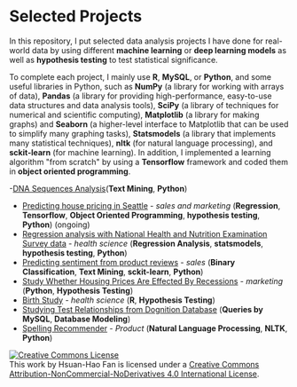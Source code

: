 # Selected Projects

In this repository, I put selected data analysis projects I have done for real-world data by using different **machine learning** or **deep learning models** as well as **hypothesis testing** to test statistical significance. 

To complete each project, I mainly use **R**, **MySQL**, or **Python**, and some useful libraries in Python, such as **NumPy** (a library for working with arrays of data), **Pandas** (a library for providing high-performance, easy-to-use data structures and data analysis tools), **SciPy** (a library of techniques for numerical and scientific computing), **Matplotlib** (a library for making graphs) and **Seaborn** (a higher-level interface to Matplotlib that can be used to simplify many graphing tasks), **Statsmodels** (a library that implements many statistical techniques), **nltk** (for natural language processing), and **sckit-learn** (for machine learning). In addition, I implemented a learning algorithm "from scratch" by using a **Tensorflow** framework and coded them in **object oriented programming**.

-[DNA Sequences Analysis]()(**Text Mining**, **Python**)

- [Predicting house pricing in Seattle](https://github.com/hsuanhao/Projects/tree/master/Predicting%20house%20pricing%20in%20Seattle) - *sales and marketing* (**Regression**, **Tensorflow**, **Object Oriented Programming**, **hypothesis testing**, **Python**) (ongoing)
- [Regression analysis with National Health and Nutrition Examination Survey data](https://github.com/hsuanhao/Projects/tree/master/Regression_analysis_with_NHANES) - *health science* (**Regression Analysis**, **statsmodels**, **hypothesis testing**, **Python**)
- [Predicting sentiment from product reviews](https://github.com/hsuanhao/Projects/tree/master/Predicting%20sentiment%20from%20product%20reviews) - *sales* (**Binary Classification**, **Text Mining**, **sckit-learn**, **Python**)
- [Study Whether Housing Prices Are Effected By Recessions](https://github.com/hsuanhao/Projects/tree/master/house_pricing_study) - *marketing* (**Python**, **Hypothesis Testing**)
- [Birth Study](https://github.com/hsuanhao/Projects/tree/master/Birth_Study) - *health science* (**R**, **Hypothesis Testing**)
- [Studying Test Relationships from Dognition Database](https://github.com/hsuanhao/Projects/tree/master/Studying%20Test%20Relationships%20from%20Dognition%20Database) (**Queries by MySQL**, **Database Modeling**) 
- [Spelling Recommender](https://github.com/hsuanhao/Projects/tree/master/Spelling_Recommender) - *Product* (**Natural Language Processing**, **NLTK**, **Python**)


<a rel="license" href="http://creativecommons.org/licenses/by-nc-nd/4.0/"><img alt="Creative Commons License" style="border-width:0" src="https://i.creativecommons.org/l/by-nc-nd/4.0/88x31.png" /></a><br />This work by <span xmlns:cc="http://creativecommons.org/ns#" property="cc:attributionName">Hsuan-Hao Fan</span> is licensed under a <a rel="license" href="http://creativecommons.org/licenses/by-nc-nd/4.0/">Creative Commons Attribution-NonCommercial-NoDerivatives 4.0 International License</a>.
